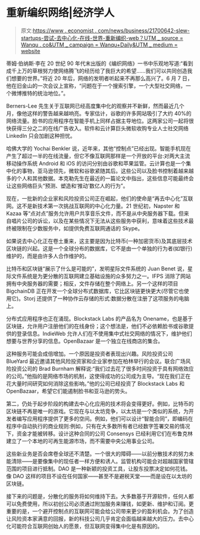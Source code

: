 # 重新编织网络|经济学人

> 原文:[https://www . economist . com/news/business/21700642-slew-startups-尝试-去中心化-在线-世界-重新编织-web？UTM _ source = Wanqu . co&UTM _ campaign = Wanqu+Daily&UTM _ medium = website](https://www.economist.com/news/business/21700642-slew-startups-trying-decentralise-online-world-reweaving-web?utm_source=wanqu.co&utm_campaign=Wanqu+Daily&utm_medium=website)

蒂姆·伯纳斯·李在 20 世纪 90 年代末出版的《编织网络》一书中乐观地写道:“看到成千上万的草根努力使网络腾飞的经历给了我巨大的希望……我们可以共同创造我们想要的世界。”将近 20 年后，网络的发明者听起来不再那么高兴了。6 月 7 日，他在旧金山的一次会议上宣称，“问题在于一个搜索引擎，一个大型社交网络，一个微博推特的统治地位。”。

Berners-Lee 先生关于互联网已经高度集中化的观察并不新鲜，然而最近几个月，像他这样的警告越来越响亮。专家估计，谷歌的许多网站吸引了大约 40%的网络流量。脸书的应用程序在智能手机上同样占据主导地位。这两家公司一起将很快获得三分之二的在线广告收入。软件和云计算巨头微软收购专业人士社交网络 LinkedIn 只会加剧这种担忧。

哈佛大学的 Yochai Benkler 说，近年来，其他“控制点”已经出现。智能手机现在产生了超过一半的在线流量，但它不像互联网那样是一个开放的平台:对两大主流移动操作系统 Android 和 iOS 的访问分别由谷歌和苹果监管。云计算也是一个集中化的事物，亚马逊领先，微软和谷歌紧随其后。这些公司以及脸书控制着越来越多的个人和其他数据。本克勒先生在最近的一篇论文中指出，这些信息可能最终会让这些网络巨头“预测、塑造和‘推动’数亿人的行为”。

现在，一批新的企业家和风险投资公司正在崛起，他们的使命是“再去中心化”互联网。这不是新技术第一次挑战互联网的中心化力量。21 世纪初，Napster 和 Kazaa 等“点对点”服务允许用户共享音乐文件，而不是从中央服务器下载。但来自唱片公司的诉讼，以及在某些情况下无法从这些服务中获利，意味着这些技术最终被限制在少数服务中，如提供免费互联网通话的 Skype。

如果说去中心化正在卷土重来，这主要是因为比特币(一种加密货币)及其底层技术区块链的兴起。这是一个全球分布的数据库，它不是由一个单独的行为者(如银行)维护的，而是由许多人合作维护的。

比特币和区块链“展示了什么是可能的”，发明星际文件系统的 Juan Benet 说，星际文件系统是为更分散的互联网建立基础设施的众多努力之一。IFPS 消除了网站拥有中央服务器的需要；相反，文件存储在整个网络上。另一个这样的项目 BigchainDB 正在开发一个全球分布式数据库，它比区块链更快更大(尽管它也使用它)。Storj 还提供了一种协作云存储的形式:数据分散在注册了这项服务的电脑上。

分布式应用程序也正在涌现。Blockstack Labs 的产品名为 Onename，也是基于区块链，允许用户注册他们的在线身份；这个想法是，他们不必依赖脸书或谷歌提供的登录信息。IndieWeb 允许人们在不使用集中式社交网络的情况下，维护他们想要与世界分享的信息。OpenBazaar 是一个独立在线商店的集合。

这种服务可能会成倍增加。一个原因是投资者表现出兴趣。风险投资公司 BlueYard 最近邀请其他风险投资家和企业家参加在柏林举行的会议。联合广场风险投资公司的 Brad Burnham 解释说:“我们过去花了很多时间投资于具有网络效应的公司。”他指的是网络市场的机制，这使得成功的公司成为主导。“现在我们正在花大量时间研究如何消除这些影响。”他的公司已经投资了 Blockstack Labs 和 OpenBazaar，希望它们能遏制脸书和亚马逊的势头。

第二，仍处于起步阶段的构建去中心化应用的技术将会变得更好。例如，比特币的区块链不再是唯一的游戏。它现在与以太坊竞争，以太坊是一个类似的系统，为开发者编写应用程序提供了更多的空间。例如，他们可以设计“智能合同”，即编码在程序中自动执行的商业规则:例如，只有在大多数所有者已经数字签署交易的情况下，资金才能被转移。设计这种合同的公司 Consensys 已经利用它们在布鲁克林建立了一个本地的可再生能源市场，而不需要中央公用事业公司。

这些新业务是否会席卷全球还不清楚。一个很大的障碍——以前分散技术的努力未能清除——是要像集中的现任者一样方便和诱人。监管机构可能会对超越国家管辖范围的项目进行抵制。DAO 是一种新颖的投资工具，让股东投票决定如何花钱。像 DAO 这样的项目不设在任何国家——甚至不是避税天堂——而是设在以太坊的区块链。

接下来的问题是，分散化的服务将如何维持下去。大多数基于开源软件，任何人都可以免费使用，所以初创公司必须通过附加服务来赚钱，如更新、维护和订阅。更重要的是，一个避开控制点的互联网可能会给公司带来更少的盈利机会。为了创造让风险资本家满意的回报，新的科技公司几乎肯定会面临越来越大的压力。去中心化可能符合互联网创始人的愿景，但互联网变得集中化是有原因的。